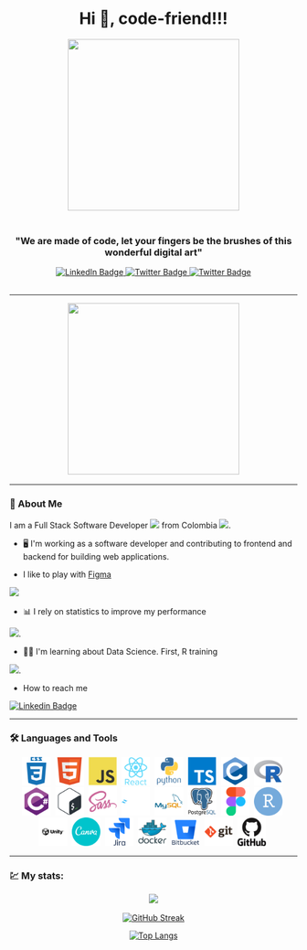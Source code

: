 <div id="header" align="center">
  <h1 align="center">Hi 👋, code-friend!!!</h1>
  <img src="https://media.giphy.com/media/igRW3jH2LcCVzMqi5F/giphy.gif"
  width="300" height="300"
  />
  <!-- style="position: absolute" -->
  <!-- class="giphy-embed" -->
  <!-- frameBorder="0" -->
</div>
<br/>
<div>
  <h3 align="center">"We are made of code, let your fingers be the brushes of this wonderful digital art"</h3>
</div>

<div id="badges" align="center">
  <a href="https://linkedin.com/in/carmurrain">
  <img src="https://img.shields.io/badge/LinkedIn-orange?logo=linkedin&logoColor=black" alt="LinkedIn Badge" />
  </a>
  <a href="https://twitter.com/crispthoalex">
    <img src="https://img.shields.io/badge/Twitter-orange?logo=twitter&logoColor=black" alt="Twitter Badge"/>
  </a>
  <a href="https://www.hackerrank.com/crispthoalex" target="blank">
    <img src="https://img.shields.io/badge/Hackerrank-orange?logo=hackerrank&logoColor=black" alt="Twitter Badge"/>
  </a>
</div>
<div align="center">
  <img src="https://komarev.com/ghpvc/?username=CrispthoAlex&style=flat-square&color=blueviolet" alt=""/>
</div>

---

<div align="center">
  <img src="https://media.giphy.com/media/HEPwfdu6T6svpPE1eN/giphy.gif" width="300" height="300"/>
</div>

---

### 📑 About Me

I am a Full Stack Software Developer <img src="https://media.giphy.com/media/4XXo8A7CIW1lZGgdhm/giphy.gif" width="40"> from Colombia <img src="https://media.giphy.com/media/1gm6V7NkVLvhe/giphy.gif" width="25">.

- 🖥️ I'm working as a software developer and contributing to frontend and backend for building web applications.

- I like to play with [Figma](www.figma.com)

<img src="https://media.giphy.com/media/GPWqpCv4d6zFPmCvSV/giphy.gif" width="65">

- 📊 I rely on statistics to improve my performance

<img src="https://media3.giphy.com/media/v1.Y2lkPTc5MGI3NjExaTlpbHFhc3p4ODYyZzFhbjlrODdrN293ZGpvaGh0a3VvMXllMGh1bSZlcD12MV9zdGlja2Vyc19zZWFyY2gmY3Q9cw/uhWLu2lsU0rfLiwYlI/giphy.gif" width="65">.

- 👨‍💻 I'm learning about Data Science. First, R training

<img src="https://media.giphy.com/media/SvEUbsayyUlcPm41Tl/giphy.gif" width="65">.

- How to reach me

[![Linkedin Badge](https://img.shields.io/badge/-carmurrain-blue?style=flat&logo=Linkedin&logoColor=white)](https://www.linkedin.com/in/carmurrain)

---

### 🛠️ Languages and Tools

<div align="center">
  <img src="https://github.com/devicons/devicon/blob/master/icons/css3/css3-plain-wordmark.svg"  title="CSS3" alt="CSS" width="50" height="50"/>&nbsp;
  <img src="https://github.com/devicons/devicon/blob/master/icons/html5/html5-original.svg" title="HTML5" alt="HTML" width="50" height="50"/>&nbsp;
  <img src="https://github.com/devicons/devicon/blob/master/icons/javascript/javascript-original.svg" title="JavaScript" alt="JavaScript" width="50" height="50"/>&nbsp;
  <img src="https://github.com/devicons/devicon/blob/master/icons/react/react-original-wordmark.svg" title="React" alt="React" width="50" height="50"/>&nbsp;
  <img src="https://github.com/devicons/devicon/blob/master/icons/python/python-original-wordmark.svg" title="Python" alt="Python" width="50" height="50"/>&nbsp;
  <img src="https://github.com/devicons/devicon/blob/master/icons/typescript/typescript-original.svg"  title="Typescript" alt="Typescript" width="50" height="50"/>&nbsp;
  <img src="https://github.com/devicons/devicon/blob/master/icons/c/c-original.svg"  title="C" alt="C" width="50" height="50"/>&nbsp;
  <img src="https://github.com/devicons/devicon/blob/master/icons/r/r-original.svg" title="R" alt="R" width="50" height="50"/>&nbsp;
  <img src="https://github.com/devicons/devicon/blob/master/icons/csharp/csharp-original.svg" title="CSharp" alt="CSharp" width="50" height="50"/>&nbsp;
  <img src="https://github.com/devicons/devicon/blob/master/icons/bash/bash-original.svg" title="Bash" alt="Bash" width="50" height="50"/>&nbsp;
  <img src="https://github.com/devicons/devicon/blob/master/icons/sass/sass-original.svg" title="SASS" alt="SASS" width="50" height="50"/>&nbsp;
  <img src="https://github.com/devicons/devicon/blob/master/icons/tailwindcss/tailwindcss-original-wordmark.svg" title="Tailwindcss" alt="Tailwindcss" width="50" height="50"/>&nbsp;
  <img src="https://github.com/devicons/devicon/blob/master/icons/mysql/mysql-original-wordmark.svg" title="MySQL"  alt="MySQL" width="50" height="50"/>&nbsp;
  <!-- <img src="https://github.com/devicons/devicon/blob/master/icons/postman/postman-original-wordmark.svg" title="Postman"  alt="Postman" width="50" height="50"/>&nbsp; -->
  <img src="https://github.com/devicons/devicon/blob/master/icons/postgresql/postgresql-original-wordmark.svg" title="Postgresql"  alt="Postgresql" width="50" height="50"/>&nbsp;
  <img src="https://github.com/devicons/devicon/blob/master/icons/figma/figma-original.svg" title="Figma" alt="Figma" width="50" height="50"/>&nbsp;
  <img src="https://github.com/devicons/devicon/blob/master/icons/rstudio/rstudio-original.svg" title="RStudio" alt="RStudio" width="50" height="50"/>&nbsp;
  <img src="https://github.com/devicons/devicon/blob/master/icons/unity/unity-original-wordmark.svg" title="Unity" alt="Unity" width="50" height="50"/>&nbsp;
  <img src="https://github.com/devicons/devicon/blob/master/icons/canva/canva-original.svg" title="Canva" alt="Canva" width="50" height="50"/>&nbsp;
  <img src="https://github.com/devicons/devicon/blob/master/icons/jira/jira-original-wordmark.svg" title="Jira"  alt="Jira" width="50" height="50"/>&nbsp;
  <img src="https://github.com/devicons/devicon/blob/master/icons/docker/docker-original-wordmark.svg" title="Docker" alt="Docker" width="50" height="50"/>&nbsp;
  <img src="https://github.com/devicons/devicon/blob/master/icons/bitbucket/bitbucket-original-wordmark.svg" title="Bitbucket" alt="Bitbucket" width="50" height="50"/>&nbsp;
  <img src="https://github.com/devicons/devicon/blob/master/icons/git/git-original-wordmark.svg" title="Git" alt="Git" width="50" height="50"/>&nbsp;
  <img src="https://github.com/devicons/devicon/blob/master/icons/github/github-original-wordmark.svg" title="Github" alt="Github" width="50" height="50"/>&nbsp;
</div>

---

### 💹 My stats:

<div align="center">
  <picture>
    <source
      srcset="https://github-readme-stats.vercel.app/api?username=CrispthoAlex&show_icons=true&hide_border=true&theme=solarized-dark"
      media="(prefers-color-scheme: dark)"
    />
    <source
      srcset="https://github-readme-stats.vercel.app/api?username=CrispthoAlex&show_icons=true"
      media="(prefers-color-scheme: light), (prefers-color-scheme: no-preference)"
    />
    <img src="https://github-readme-stats.vercel.app/api?username=CrispthoAlex&show_icons=true" />
  </picture>

[![GitHub Streak](http://github-readme-streak-stats.herokuapp.com?user=CrispthoAlex&theme=solarized-dark&hide_border=true&mode=weekly&border=EB5D0B)](https://git.io/streak-stats)

[![Top Langs](https://github-readme-stats.vercel.app/api/top-langs/?username=CrispthoAlex&layout=compact&hide_border=true&theme=solarized-dark&show_icons=true)](https://github.com/crispthoalex/github-readme-stats)

</div>
